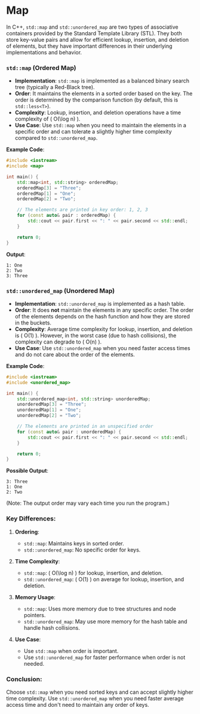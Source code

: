 # Map

In C++, `std::map` and `std::unordered_map` are two types of associative containers provided by the Standard Template
Library (STL). They both store key-value pairs and allow for efficient lookup, insertion, and deletion of elements, but
they have important differences in their underlying implementations and behavior.

### `std::map` (Ordered Map)

- **Implementation**: `std::map` is implemented as a balanced binary search tree (typically a Red-Black tree).
- **Order**: It maintains the elements in a sorted order based on the key. The order is determined by the comparison
  function (by default, this is `std::less<T>`).
- **Complexity**: Lookup, insertion, and deletion operations have a time complexity of \( O(\log n) \).
- **Use Case**: Use `std::map` when you need to maintain the elements in a specific order and can tolerate a slightly
  higher time complexity compared to `std::unordered_map`.

**Example Code**:

```cpp
#include <iostream>
#include <map>

int main() {
    std::map<int, std::string> orderedMap;
    orderedMap[3] = "Three";
    orderedMap[1] = "One";
    orderedMap[2] = "Two";

    // The elements are printed in key order: 1, 2, 3
    for (const auto& pair : orderedMap) {
        std::cout << pair.first << ": " << pair.second << std::endl;
    }

    return 0;
}
```

**Output**:

```
1: One
2: Two
3: Three
```

### `std::unordered_map` (Unordered Map)

- **Implementation**: `std::unordered_map` is implemented as a hash table.
- **Order**: It does **not** maintain the elements in any specific order. The order of the elements depends on the hash
  function and how they are stored in the buckets.
- **Complexity**: Average time complexity for lookup, insertion, and deletion is \( O(1) \). However, in the worst
  case (due to hash collisions), the complexity can degrade to \( O(n) \).
- **Use Case**: Use `std::unordered_map` when you need faster access times and do not care about the order of the
  elements.

**Example Code**:

```cpp
#include <iostream>
#include <unordered_map>

int main() {
    std::unordered_map<int, std::string> unorderedMap;
    unorderedMap[3] = "Three";
    unorderedMap[1] = "One";
    unorderedMap[2] = "Two";

    // The elements are printed in an unspecified order
    for (const auto& pair : unorderedMap) {
        std::cout << pair.first << ": " << pair.second << std::endl;
    }

    return 0;
}
```

**Possible Output**:

```
3: Three
1: One
2: Two
```

(Note: The output order may vary each time you run the program.)

### Key Differences:

1. **Ordering**:
    - `std::map`: Maintains keys in sorted order.
    - `std::unordered_map`: No specific order for keys.

2. **Time Complexity**:
    - `std::map`: \( O(\log n) \) for lookup, insertion, and deletion.
    - `std::unordered_map`: \( O(1) \) on average for lookup, insertion, and deletion.

3. **Memory Usage**:
    - `std::map`: Uses more memory due to tree structures and node pointers.
    - `std::unordered_map`: May use more memory for the hash table and handle hash collisions.

4. **Use Case**:
    - Use `std::map` when order is important.
    - Use `std::unordered_map` for faster performance when order is not needed.

### Conclusion:

Choose `std::map` when you need sorted keys and can accept slightly higher time complexity. Use `std::unordered_map`
when you need faster average access time and don't need to maintain any order of keys.